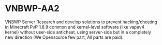 # VNBWP-AA2
VNBWP Server Research and develop solutions to prevent hacking/cheating in Minecraft PvP 1.8.9 common and kernel-level software (like vapev4 kernel) without user-side anticheat, using server-side but in a completely new direction (We Opensource few part, All parts are paid).
